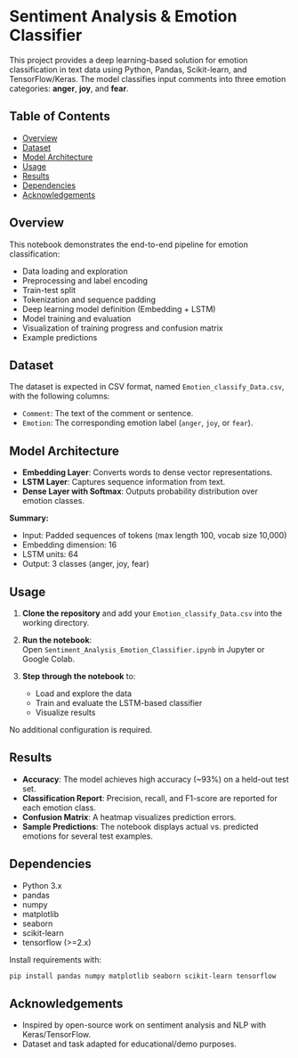 # Sentiment Analysis & Emotion Classifier

This project provides a deep learning-based solution for emotion classification in text data using Python, Pandas, Scikit-learn, and TensorFlow/Keras. The model classifies input comments into three emotion categories: **anger**, **joy**, and **fear**.

## Table of Contents
- [Overview](#overview)
- [Dataset](#dataset)
- [Model Architecture](#model-architecture)
- [Usage](#usage)
- [Results](#results)
- [Dependencies](#dependencies)
- [Acknowledgements](#acknowledgements)

## Overview

This notebook demonstrates the end-to-end pipeline for emotion classification:
- Data loading and exploration
- Preprocessing and label encoding
- Train-test split
- Tokenization and sequence padding
- Deep learning model definition (Embedding + LSTM)
- Model training and evaluation
- Visualization of training progress and confusion matrix
- Example predictions

## Dataset

The dataset is expected in CSV format, named `Emotion_classify_Data.csv`, with the following columns:
- `Comment`: The text of the comment or sentence.
- `Emotion`: The corresponding emotion label (`anger`, `joy`, or `fear`).

## Model Architecture

- **Embedding Layer**: Converts words to dense vector representations.
- **LSTM Layer**: Captures sequence information from text.
- **Dense Layer with Softmax**: Outputs probability distribution over emotion classes.

**Summary:**
- Input: Padded sequences of tokens (max length 100, vocab size 10,000)
- Embedding dimension: 16
- LSTM units: 64
- Output: 3 classes (anger, joy, fear)

## Usage

1. **Clone the repository** and add your `Emotion_classify_Data.csv` into the working directory.

2. **Run the notebook**:  
   Open `Sentiment_Analysis_Emotion_Classifier.ipynb` in Jupyter or Google Colab.

3. **Step through the notebook** to:
   - Load and explore the data
   - Train and evaluate the LSTM-based classifier
   - Visualize results

No additional configuration is required.

## Results

- **Accuracy**: The model achieves high accuracy (~93%) on a held-out test set.
- **Classification Report**: Precision, recall, and F1-score are reported for each emotion class.
- **Confusion Matrix**: A heatmap visualizes prediction errors.
- **Sample Predictions**: The notebook displays actual vs. predicted emotions for several test examples.

## Dependencies

- Python 3.x
- pandas
- numpy
- matplotlib
- seaborn
- scikit-learn
- tensorflow (>=2.x)

Install requirements with:
```bash
pip install pandas numpy matplotlib seaborn scikit-learn tensorflow
```

## Acknowledgements

- Inspired by open-source work on sentiment analysis and NLP with Keras/TensorFlow.
- Dataset and task adapted for educational/demo purposes.
